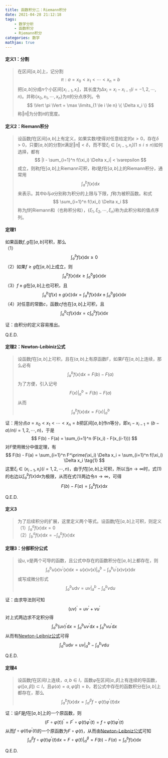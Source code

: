 ```yaml
---
title: 函数积分二：Riemann积分
date: 2021-04-28 21:12:18
tags:
    - 数学分析
    - 函数积分
    - Riemann积分
categories: 数学
mathjax: true
---
```


#### 定义1：分割
> 在区间$[a,b]$上，记分割
$$
    \pi : a = x_0 < x_1 < \cdots < x_n = b
$$
把$[a,b]$分成$n$个小区间$[x_{i-1},x_i]$，其长度为$\Delta x_i = x_i - x_{i-1} (i=-1,2,\cdots,n)$。并称$\{x_0, x_1, \cdots,x_n\}$为$\pi$的分点序列。令
$$
    \Vert \pi \Vert = \max \limits_{1 \le i \le n} \{ \Delta x_i \}
$$
称$\Vert \pi \Vert$为分割$\pi$的宽度。

<!--more-->

#### 定义2：Riemann积分
> 设函数$f$在区间$[a,b]$上有定义，如果实数$I$使得对任意给定的$\varepsilon > 0$，存在$\delta > 0$，只要$[a,b]$的分割$\pi$满足$\Vert \pi \Vert < \delta$，而不管$\xi_i \in [x_{i-1}, x_i] (1 \le i \le n)$如何选择，都有
$$
    |I - \sum_{i=1}^n f(\xi_i) \Delta x_i| < \varepsilon
$$
成立，则称$f$在$[a,b]$上Riemann可积，称$I$是$f$在$[a,b]$上的Riemann积分，通常用
$$
    \int_a^b f(x) \mathrm{d} x
$$
来表示。其中$b$与$a$分别称为积分的上限与下限，$f$称为被积函数。和式
$$
    \sum_{i=1}^n f(\xi_i) \Delta x_i
$$
称为$f$的Riemann和（也称积分和），$\{\xi_1, \xi_2, \cdots, \xi_n\}$称为此积分和的值点序列。

#### 定理1
如果函数$f,g$在$[a,b]$可积，那么 <br/>
（1）
$$
    \int_a^b f(x) \mathrm{d} x \ge 0
$$
（2）如果$f \ge g$在$[a,b]$上成立，则
$$
    \int_a^b f(x) \mathrm{d} x \ge \int_a^b g(x) \mathrm{d} x
$$
（3）$f \pm g$在$[a,b]$上也可积，且
$$
    \int_a^b (f(x) \pm g(x)) \mathrm{d} x = \int_a^b f(x) \mathrm{d} x \pm \int_a^b g(x) \mathrm{d} x
$$
（4）对任意的常数$c$，函数$cf$也在$[a,b]$上可积，且
$$
    \int_a^b cf(x) \mathrm{d} x = c \int_a^b f(x) \mathrm{d} x
$$

证：由积分的定义容易推出。

Q.E.D.

#### 定理2：Newton-Leibiniz公式
> 设函数$f$在$[a,b]$上可积，且在$(a,b)$上有原函数F，如果$F$在$[a,b]$上连续，那么必有
$$
    \int_a^b f(x) \mathrm{d} x = F(b) - F(a)
$$
为了方便，引入记号
$$
    F(x) \Big|_a^b = F(b) - F(a)
$$
从而
$$
    \int_a^b f(x) \mathrm{d} x = F(x) \Big|_a^b
$$

证：用分点$a = x_0 < x_1 < \cdots < x_n=b$把区间$[a,b]$作$n$等分，即$x_i - x_{i-1} = (b-a) / n (i=1,2,\cdots,n)$，于是
$$
    F(b) - F(a) = \sum_{i=1}^n (F(x_i) - F(x_{i-1}))
$$
对$F$使用微分中值定理，有
$$
    F(b) - F(a) = \sum_{i=1}^n F^\prime(\xi_i) \Delta x_i = \sum_{i=1}^n f(\xi_i) \Delta x_i \tag{1}
$$
这里$\xi_i \in (x_{i-1}, x_i)(i=1,2,\cdots,n)$，由于$f$在$[a,b]$上可积，所以当$n \to \infty$时，式(1)的右边以$\displaystyle \int_a^b f(x) \mathrm{d} x$为极限，从而在式(1)两边令$n \to \infty$，可得
$$
    F(b) - F(a) = \int_a^b f(x) \mathrm{d} x
$$

Q.E.D.

#### 定义3
> 为了后续积分的扩展，这里定义两个等式。设函数$f$在$[a,b]$上可积，则定义 <br/>
（1）$\displaystyle \int_a^a f(x) \mathrm{d} x = 0$ <br/>
（2）$\displaystyle \int_b^a f(x) \mathrm{d} x = - \int_a^b f(x) \mathrm{d} x$


#### 定理3：分部积分公式
> 设$u,v$是两个可导的函数，且公式中存在的函数积分在$[a,b]$上都存在，则
$$
    \int_a^b u(x)v^\prime(x) \mathrm{d} x = u(x)v(x)\Big|_a^b - \int_a^b u^\prime(x)v(x) \mathrm{d} x
$$
或写成微分形式
$$
    \int_a^b u \mathrm{d} v = u v\Big|_a^b  - \int_a^b v \mathrm{d} u
$$

证：由求导法则可知
$$
    (uv)^\prime = uv^\prime + vu^\prime
$$
对上式两边求不定积分得
$$
    \int_a^b (uv)^\prime \mathrm{d} x = \int_a^b uv^\prime \mathrm{d}x + \int_a^b vu^\prime \mathrm{d}x
$$
从而有[Newton-Leibniz公式](https://gamersover.github.io/2021/04/28/%E5%87%BD%E6%95%B0%E7%A7%AF%E5%88%862/#%E5%AE%9A%E7%90%862%EF%BC%9ANewton-Leibiniz%E5%85%AC%E5%BC%8F)可得
$$
    \int_a^b u \mathrm{d} v = u v \Big|_a^b - \int_a^b v \mathrm{d} u
$$

Q.E.D.

#### 定理4
> 设函数$f$在区间$I$上连续，$a,b \in I$，函数$\varphi$在区间$[\alpha, \beta]$上有连续的导函数，$\varphi([\alpha, \beta]) \subset I$，且$\varphi(\alpha) = a, \varphi(\beta) = b$，若公式中存在的函数积分在$[a,b]$上都存在，那么
$$
    \int_a^b f(x) \mathrm{d} x = \int_{\alpha}^{\beta} f \circ \varphi(t) \varphi^\prime(t) \mathrm{d} x
$$

证：设$F$是$f$在$[a,b]$上的一个原函数，则
$$
    (F \circ \varphi(t))^\prime = F^\prime \circ \varphi(t) \varphi^\prime(t) = f \circ \varphi(t) \varphi^\prime(t)
$$
从而$f \circ \varphi(t) \varphi^\prime(t)$的一个原函数为$F\circ \varphi(t)$，从而由[Newton-Leibniz公式](https://gamersover.github.io/2021/04/28/%E5%87%BD%E6%95%B0%E7%A7%AF%E5%88%862/#%E5%AE%9A%E7%90%862%EF%BC%9ANewton-Leibiniz%E5%85%AC%E5%BC%8F)可知
$$
    \int_{\alpha}^{\beta} f \circ \varphi(t) \varphi^\prime(t) \mathrm{d} x = F\circ \varphi(t) \Big|_{\alpha}^{\beta} = F(b) - F(a) = \int_a^b f(x) \mathrm{d} x
$$

Q.E.D.

